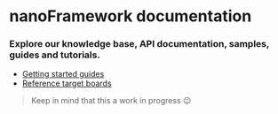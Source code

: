 # **nanoFramework** documentation


### Explore our knowledge base, API documentation, samples, guides and tutorials.

- [Getting started guides](articles/getting-started-intro.md)
- [Reference target boards](articles/reference-targets-intro.md)



> Keep in mind that this a work in progress :wink: